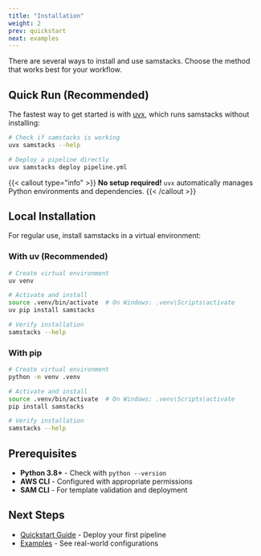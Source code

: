 ```yaml
---
title: "Installation"
weight: 2
prev: quickstart
next: examples
---
```


There are several ways to install and use samstacks. Choose the method that works best for your workflow.

## Quick Run (Recommended)

The fastest way to get started is with [uvx](https://docs.astral.sh/uv/), which runs samstacks without installing:

```bash
# Check if samstacks is working
uvx samstacks --help

# Deploy a pipeline directly
uvx samstacks deploy pipeline.yml
```

{{< callout type="info" >}}
**No setup required!** `uvx` automatically manages Python environments and dependencies.
{{< /callout >}}

## Local Installation

For regular use, install samstacks in a virtual environment:

### With uv (Recommended)

```bash
# Create virtual environment
uv venv

# Activate and install
source .venv/bin/activate  # On Windows: .venv\Scripts\activate
uv pip install samstacks

# Verify installation
samstacks --help
```

### With pip

```bash
# Create virtual environment
python -m venv .venv

# Activate and install
source .venv/bin/activate  # On Windows: .venv\Scripts\activate
pip install samstacks

# Verify installation
samstacks --help
```

## Prerequisites

- **Python 3.8+** - Check with `python --version`
- **AWS CLI** - Configured with appropriate permissions
- **SAM CLI** - For template validation and deployment

## Next Steps

- [Quickstart Guide](../quickstart) - Deploy your first pipeline
- [Examples](../examples) - See real-world configurations
